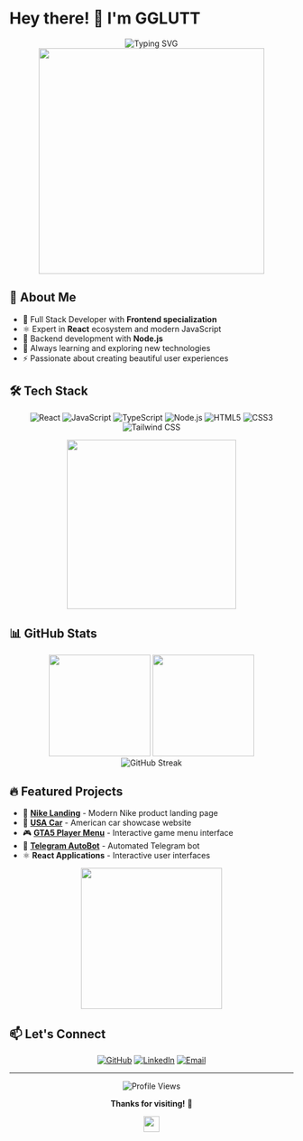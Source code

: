 # Hey there! 👋 I'm GGLUTT

<div align="center">
  <img src="https://readme-typing-svg.herokuapp.com?font=Fira+Code&size=28&duration=3000&pause=1000&color=61DAFB&center=true&vCenter=true&width=500&lines=Frontend+Developer;React+Enthusiast;Node.js+Developer" alt="Typing SVG" />
</div>

<div align="center">
  <img src="https://media.giphy.com/media/L1R1tvI9svkIWwpVYr/giphy.gif" width="400"/>
</div>

## 🚀 About Me

- 🎯 Full Stack Developer with **Frontend specialization**
- ⚛️ Expert in **React** ecosystem and modern JavaScript
- 🔧 Backend development with **Node.js**
- 🌱 Always learning and exploring new technologies
- ⚡ Passionate about creating beautiful user experiences

## 🛠️ Tech Stack

<div align="center">
  
![React](https://img.shields.io/badge/React-20232A?style=for-the-badge&logo=react&logoColor=61DAFB)
![JavaScript](https://img.shields.io/badge/JavaScript-F7DF1E?style=for-the-badge&logo=javascript&logoColor=black)
![TypeScript](https://img.shields.io/badge/TypeScript-3178C6?style=for-the-badge&logo=typescript&logoColor=white)
![Node.js](https://img.shields.io/badge/Node.js-339933?style=for-the-badge&logo=node.js&logoColor=white)
![HTML5](https://img.shields.io/badge/HTML5-E34F26?style=for-the-badge&logo=html5&logoColor=white)
![CSS3](https://img.shields.io/badge/CSS3-1572B6?style=for-the-badge&logo=css3&logoColor=white)
![Tailwind CSS](https://img.shields.io/badge/Tailwind_CSS-38B2AC?style=for-the-badge&logo=tailwind-css&logoColor=white)

</div>

<div align="center">
  <img src="https://media.giphy.com/media/f3iwJFOVOwuy7K6FFw/giphy.gif" width="300"/>
</div>

## 📊 GitHub Stats

<div align="center">
  <img height="180em" src="https://github-readme-stats.vercel.app/api?username=GGLUTT&show_icons=true&theme=react&include_all_commits=true&count_private=true&hide=contribs"/>
  <img height="180em" src="https://github-readme-stats.vercel.app/api/top-langs/?username=GGLUTT&layout=compact&langs_count=6&theme=react&hide=c%23,c"/>
</div>

<div align="center">
  <img src="https://github-readme-streak-stats.herokuapp.com/?user=GGLUTT&theme=react&hide_border=true" alt="GitHub Streak"/>
</div>

## 🔥 Featured Projects

- 👟 **[Nike Landing](https://github.com/GGLUTT/Nike_Landing1)** - Modern Nike product landing page
- 🚗 **[USA Car](https://github.com/GGLUTT/usa_Car)** - American car showcase website
- 🎮 **[GTA5 Player Menu](https://github.com/GGLUTT/player-menu-GTA5)** - Interactive game menu interface
- 🤖 **[Telegram AutoBot](https://github.com/GGLUTT/Telega-AutoBot)** - Automated Telegram bot
- ⚛️ **React Applications** - Interactive user interfaces

<div align="center">
  <img src="https://media.giphy.com/media/26tn33aiTi1jkl6H6/giphy.gif" width="250"/>
</div>

## 📫 Let's Connect

<div align="center">

[![GitHub](https://img.shields.io/badge/GitHub-100000?style=for-the-badge&logo=github&logoColor=white)](https://github.com/GGLUTT)
[![LinkedIn](https://img.shields.io/badge/LinkedIn-0077B5?style=for-the-badge&logo=linkedin&logoColor=white)](https://www.linkedin.com/in/evgenii-lutiy-460797364/?locale=en_US)
[![Email](https://img.shields.io/badge/Email-D14836?style=for-the-badge&logo=gmail&logoColor=white)](mailto:your-email@example.com)

</div>

---

<div align="center">
  <img src="https://komarev.com/ghpvc/?username=GGLUTT&color=blueviolet&style=flat-square&label=Profile+Views" alt="Profile Views"/>
  
  <br/>
  
  **Thanks for visiting!** 🚀
  
  <img src="https://media.giphy.com/media/hvRJCLFzcasrR4ia7z/giphy.gif" width="28">
</div>
